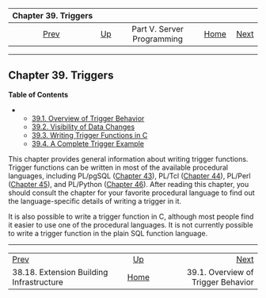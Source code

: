 <!--?xml version="1.0" encoding="UTF-8" standalone="no"?-->

|                         Chapter 39. Triggers                         |                                                            |                            |                                                       |                                                                       |
| :------------------------------------------------------------------: | :--------------------------------------------------------- | :------------------------: | ----------------------------------------------------: | --------------------------------------------------------------------: |
| [Prev](extend-pgxs.html "38.18. Extension Building Infrastructure")  | [Up](server-programming.html "Part V. Server Programming") | Part V. Server Programming | [Home](index.html "PostgreSQL 17devel Documentation") |  [Next](trigger-definition.html "39.1. Overview of Trigger Behavior") |

***

## Chapter 39. Triggers

**Table of Contents**

*   *   [39.1. Overview of Trigger Behavior](trigger-definition.html)
    *   [39.2. Visibility of Data Changes](trigger-datachanges.html)
    *   [39.3. Writing Trigger Functions in C](trigger-interface.html)
    *   [39.4. A Complete Trigger Example](trigger-example.html)

[]()

This chapter provides general information about writing trigger functions. Trigger functions can be written in most of the available procedural languages, including PL/pgSQL ([Chapter 43](plpgsql.html "Chapter 43. PL/pgSQL — SQL Procedural Language")), PL/Tcl ([Chapter 44](pltcl.html "Chapter 44. PL/Tcl — Tcl Procedural Language")), PL/Perl ([Chapter 45](plperl.html "Chapter 45. PL/Perl — Perl Procedural Language")), and PL/Python ([Chapter 46](plpython.html "Chapter 46. PL/Python — Python Procedural Language")). After reading this chapter, you should consult the chapter for your favorite procedural language to find out the language-specific details of writing a trigger in it.

It is also possible to write a trigger function in C, although most people find it easier to use one of the procedural languages. It is not currently possible to write a trigger function in the plain SQL function language.

***

|                                                                      |                                                            |                                                                       |
| :------------------------------------------------------------------- | :--------------------------------------------------------: | --------------------------------------------------------------------: |
| [Prev](extend-pgxs.html "38.18. Extension Building Infrastructure")  | [Up](server-programming.html "Part V. Server Programming") |  [Next](trigger-definition.html "39.1. Overview of Trigger Behavior") |
| 38.18. Extension Building Infrastructure                             |    [Home](index.html "PostgreSQL 17devel Documentation")   |                                    39.1. Overview of Trigger Behavior |
